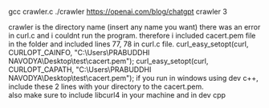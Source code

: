 gcc crawler.c
./crawler https://openai.com/blog/chatgpt crawler 3

crawler is the directory name (insert any name you want)
there was an error in curl.c and i couldnt run the program. therefore i included cacert.pem file in the folder and included lines 77, 78 in curl.c file.
	curl_easy_setopt(curl, CURLOPT_CAINFO, "C:\\Users\\PRABUDDHI NAVODYA\\Desktop\\test\\cacert.pem");
	curl_easy_setopt(curl, CURLOPT_CAPATH, "C:\\Users\\PRABUDDHI NAVODYA\\Desktop\\test\\cacert.pem");
if you run in windows using dev c++, include these 2 lines with your directory to the cacert.pem.  
also make sure to include libcurl4 in your machine and in dev cpp
